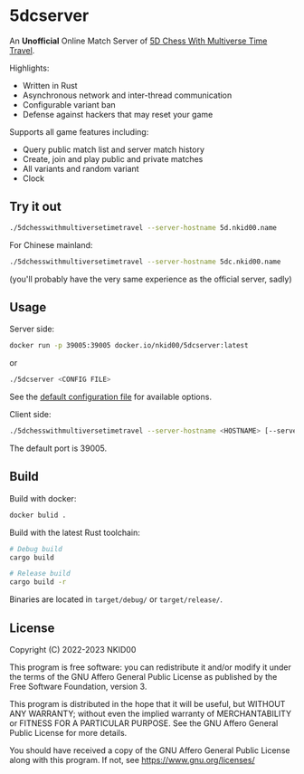 # 5dcserver

An **Unofficial** Online Match Server of [5D Chess With Multiverse Time Travel](https://store.steampowered.com/app/1349230/5D_Chess_With_Multiverse_Time_Travel/).

Highlights:

- Written in Rust
- Asynchronous network and inter-thread communication
- Configurable variant ban
- Defense against hackers that may reset your game

Supports all game features including:

- Query public match list and server match history
- Create, join and play public and private matches
- All variants and random variant
- Clock

## Try it out

```sh
./5dchesswithmultiversetimetravel --server-hostname 5d.nkid00.name
```

For Chinese mainland:

```sh
./5dchesswithmultiversetimetravel --server-hostname 5dc.nkid00.name
```

(you'll probably have the very same experience as the official server, sadly)

## Usage

Server side:

```sh
docker run -p 39005:39005 docker.io/nkid00/5dcserver:latest
```

or

```sh
./5dcserver <CONFIG FILE>
```

See the [default configuration file](./5dcserver.toml) for available options.

Client side:

```sh
./5dchesswithmultiversetimetravel --server-hostname <HOSTNAME> [--server-port <PORT>]
```

The default port is 39005.

## Build

Build with docker:

```sh
docker bulid .
```

Build with the latest Rust toolchain:

```sh
# Debug build
cargo build

# Release build
cargo build -r
```

Binaries are located in `target/debug/` or `target/release/`.

## License

Copyright (C) 2022-2023 NKID00

This program is free software: you can redistribute it and/or modify it under the terms of the GNU Affero General Public License as published by the Free Software Foundation, version 3.

This program is distributed in the hope that it will be useful, but WITHOUT ANY WARRANTY; without even the implied warranty of MERCHANTABILITY or FITNESS FOR A PARTICULAR PURPOSE. See the GNU Affero General Public License for more details.

You should have received a copy of the GNU Affero General Public License along with this program. If not, see <https://www.gnu.org/licenses/>
